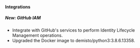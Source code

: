 
#### Integrations
##### New: GitHub IAM
- Integrate with GitHub's services to perform Identity Lifecycle Management operations.
- Upgraded the Docker image to demisto/python3:3.8.6.13358.